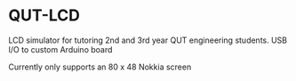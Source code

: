 # QUT-LCD

LCD simulator for tutoring 2nd and 3rd year QUT engineering students.  USB I/O to custom Arduino board

Currently only supports an 80 x 48 Nokkia screen
